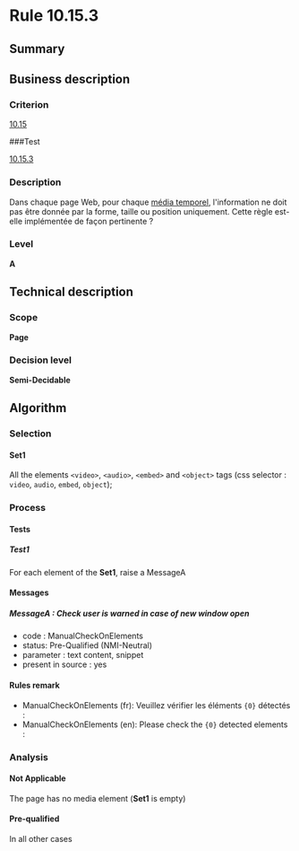 # Rule 10.15.3

## Summary

## Business description

### Criterion

[10.15](http://references.modernisation.gouv.fr/rgaa/criteres.html#crit-10-15)

###Test

[10.15.3](http://references.modernisation.gouv.fr/rgaa/criteres.html#test-10-15-3)

### Description

Dans chaque page Web, pour chaque <a href="http://references.modernisation.gouv.fr/referentiel-technique-0#mMediaTemp">m&eacute;dia temporel</a>, l'information ne doit pas &ecirc;tre donn&eacute;e par la forme, taille ou position uniquement. Cette r&egrave;gle est-elle impl&eacute;ment&eacute;e de fa&ccedil;on pertinente ?

### Level

**A**

## Technical description

### Scope

**Page**

### Decision level

**Semi-Decidable**

## Algorithm

### Selection

#### Set1

All the elements `<video>`, `<audio>`, `<embed>` and `<object>` tags (css selector : `video`, `audio`, `embed`, `object`);

### Process

#### Tests 

##### Test1

For each element of the **Set1**, raise a MessageA

#### Messages

##### MessageA : Check user is warned in case of new window open

-   code : ManualCheckOnElements
-   status: Pre-Qualified (NMI-Neutral)
-   parameter : text content, snippet
-   present in source : yes

#### Rules remark

 * ManualCheckOnElements (fr): Veuillez v&eacute;rifier les &eacute;l&eacute;ments <code>{0}</code> d&eacute;tect&eacute;s :
 * ManualCheckOnElements (en): Please check the <code>{0}</code> detected elements :

### Analysis

#### Not Applicable

The page has no media element (**Set1** is empty)

#### Pre-qualified

In all other cases
